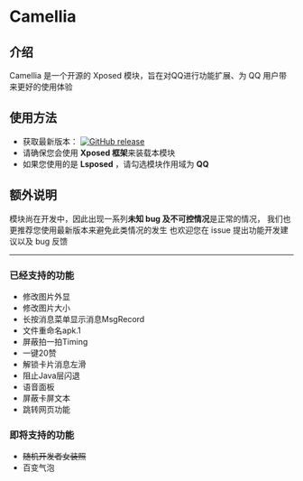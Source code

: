# Camellia

## 介绍

Camellia 是一个开源的 Xposed 模块，旨在对QQ进行功能扩展、为 QQ 用户带来更好的使用体验

## 使用方法

- 获取最新版本： [![GitHub release](https://img.shields.io/github/release/Jasmine2008xyz/Camellia.svg)](https://github.com/Jasmine2008xyz/Camellia/releases/latest)
- 请确保您会使用 **Xposed 框架**来装载本模块
- 如果您使用的是 **Lsposed** ，请勾选模块作用域为 **QQ**

## 额外说明

模块尚在开发中，因此出现一系列**未知 bug 及不可控情况**是正常的情况， 我们也更推荐您使用最新版本来避免此类情况的发生
也欢迎您在 issue  提出功能开发建议以及 bug 反馈

------------

### 已经支持的功能
- 修改图片外显
- 修改图片大小
- 长按消息菜单显示消息MsgRecord
- 文件重命名apk.1
- 屏蔽拍一拍Timing
- 一键20赞
- 解锁卡片消息左滑
- 阻止Java层闪退
- 语音面板
- 屏蔽卡屏文本
- 跳转网页功能

### 即将支持的功能
- ~~随机开发者女装照~~
- 百变气泡


